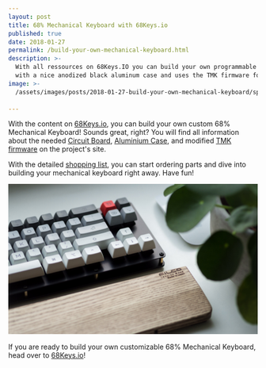 ```yaml
---
layout: post
title: 68% Mechanical Keyboard with 68Keys.io
published: true
date: 2018-01-27
permalink: /build-your-own-mechanical-keyboard.html
description: >-
  With all ressources on 68Keys.IO you can build your own programmable 68% Mechanical Keyboard! It comes
  with a nice anodized black aluminum case and uses the TMK firmware for maximum customization options.
image: >-
  /assets/images/posts/2018-01-27-build-your-own-mechanical-keyboard/splash.jpg

---
```


With the content on [68Keys.io][68keys], you can build your own custom 68% Mechanical Keyboard! Sounds great, right? You will find all information about the needed [Circuit Board][board], [Aluminium Case][case], and modified [TMK firmware][firmware] on the project's site.

With the detailed [shopping list][parts], you can start ordering parts and dive into building your mechanical keyboard right away. Have fun!

![68Keys.io Mechanical Keyboard](/assets/images/posts/2018-01-27-build-your-own-mechanical-keyboard/intro.jpg)

If you are ready to build your own customizable 68% Mechanical Keyboard, head over to [68Keys.io][68keys]!

[68keys]: https://68keys.io
[board]: https://68keys.io/guide/board
[case]: https://68keys.io/guide/case
[firmware]: https://68keys.io/guide/firmware
[parts]: https://68keys.io/guide/parts
